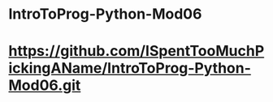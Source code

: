 # IntroToProg-Python-Mod06
# https://github.com/ISpentTooMuchPickingAName/IntroToProg-Python-Mod06.git
